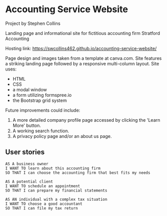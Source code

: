 # Accounting Service Website

Project by Stephen Collins

Landing page and informational site for fictitious accounting firm Stratford Accounting

Hosting link: https://swcollins462.github.io/accounting-service-website/

Page design and images taken from a template at canva.com.
Site features a striking landing page followed by a responsive multi-column layout. Site uses:

-   HTML
-   CSS
-   a modal window
-   a form utilizing formspree.io
-   the Bootstrap grid system

Future improvements could include:

1. A more detailed company profile page accessed by clicking the 'Learn More' button.
2. A working search function.
3. A privacy policy page and/or an about us page.

## User stories

```
AS A business owner
I WANT TO learn about this accounting firm
SO THAT I can choose the accounting firm that best fits my needs

AS A potential client
I WANT TO schedule an appointment
SO THAT I can prepare my financial statements

AS AN individual with a complex tax situation
I WANT TO choose a good accountant
SO THAT I can file my tax return
```
